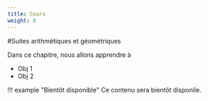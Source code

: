 ```yaml
---
title: Cours
weight: 8
---
```


#Suites arithmétiques et géométriques

Dans ce chapitre, nous allons apprendre à

* Obj 1
* Obj 2

!!! example "Bientôt disponible"
    Ce contenu sera bientôt disponile.